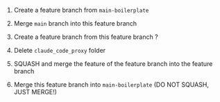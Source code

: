 1. Create a feature branch from `main-boilerplate`
2. Merge `main` branch into this feature branch
3. Create a feature branch from this feature branch ?
4. Delete `claude_code_proxy` folder

100499. SQUASH and merge the feature of the feature branch into the feature branch
100500. Merge this feature branch into `main-boilerplate` (DO NOT SQUASH, JUST MERGE!)
